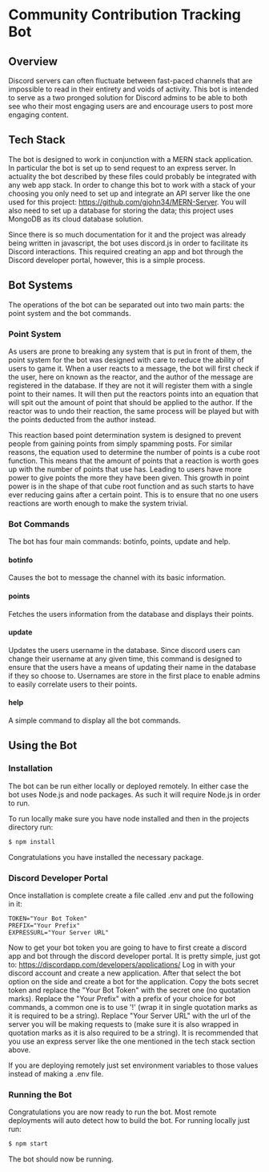 
# Community Contribution Tracking Bot

## Overview

Discord servers can often fluctuate between fast-paced channels that are impossible to read in their entirety and voids of activity. This bot is intended to serve as a two pronged solution for Discord admins to be able to both see who their most engaging users are and encourage users to post more engaging content.

## Tech Stack

The bot is designed to work in conjunction with a MERN stack application. In particular the bot is set up to send request to an express server. In actuality the bot described by these files could probably be integrated with any web app stack. In order to change this bot to work with a stack of your choosing you only need to set up and integrate an API server like the one used for this project: <https://github.com/gjohn34/MERN-Server>. You will also need to set up a database for storing the data; this project uses MongoDB as its cloud database solution.

Since there is so much documentation for it and the project was already being written in javascript, the bot uses discord.js in order to facilitate its Discord interactions. This required creating an app and bot through the Discord developer portal, however, this is a simple process.

## Bot Systems

The operations of the bot can be separated out into two main parts: the point system and the bot commands.

### Point System

As users are prone to breaking any system that is put in front of them, the point system for the bot was designed with care to reduce the ability of users to game it. When a user reacts to a message, the bot will first check if the user, here on known as the reactor, and the author of the message are registered in the database. If they are not it will register them with a single point to their names. It will then put the reactors points into an equation that will spit out the amount of point that should be applied to the author. If the reactor was to undo their reaction, the same process will be played but with the points deducted from the author instead.

This reaction based point determination system is designed to prevent people from gaining points from simply spamming posts. For similar reasons, the equation used to determine the number of points is a cube root function. This means that the amount of points that a reaction is worth goes up with the number of points that use has. Leading to users have more power to give points the more they have been given. This growth in point power is in the shape of that cube root function and as such starts to have ever reducing gains after a certain point. This is to ensure that no one users reactions are worth enough to make the system trivial.

### Bot Commands

The bot has four main commands: botinfo, points, update and help.

#### botinfo

Causes the bot to message the channel with its basic information.

#### points

Fetches the users information from the database and displays their points.

#### update

Updates the users username in the database. Since discord users can change their username at any given time, this command is designed to ensure that the users have a means of updating their name in the database if they so choose to. Usernames are store in the first place to enable admins to easily correlate users to their points.

#### help

A simple command to display all the bot commands.

## Using the Bot

### Installation

The bot can be run either locally or deployed remotely. In either case the bot uses Node.js and node packages. As such it will require Node.js in order to run.

To run locally make sure you have node installed and then in the projects directory run:

 ```bash
 $ npm install
 ```

Congratulations you have installed the necessary package.

### Discord Developer Portal

Once installation is complete create a file called .env and put the following in it:

``` Text
TOKEN="Your Bot Token"
PREFIX="Your Prefix"
EXPRESSURL="Your Server URL"
```

Now to get your bot token you are going to have to first create a discord app and bot through the discord developer portal. It is pretty simple, just got to: <https://discordapp.com/developers/applications/>
Log in with your discord account and create a new application. After that select the bot option on the side and create a bot for the application. Copy the bots secret token and replace the "Your Bot Token" with the secret one (no quotation marks). Replace the "Your Prefix" with a prefix of your choice for bot commands, a common one is to use '!' (wrap it in single quotation marks as it is required to be a string). Replace "Your Server URL" with the url of the server you will be making requests to (make sure it is also wrapped in quotation marks as it is also required to be a string). It is recommended that you use an express server like the one mentioned in the tech stack section above.

If you are deploying remotely just set environment variables to those values instead of making a .env file.

### Running the Bot

Congratulations you are now ready to run the bot. Most remote deployments will auto detect how to build the bot. For running locally just run:

 ```bash
 $ npm start
 ```

The bot should now be running.
